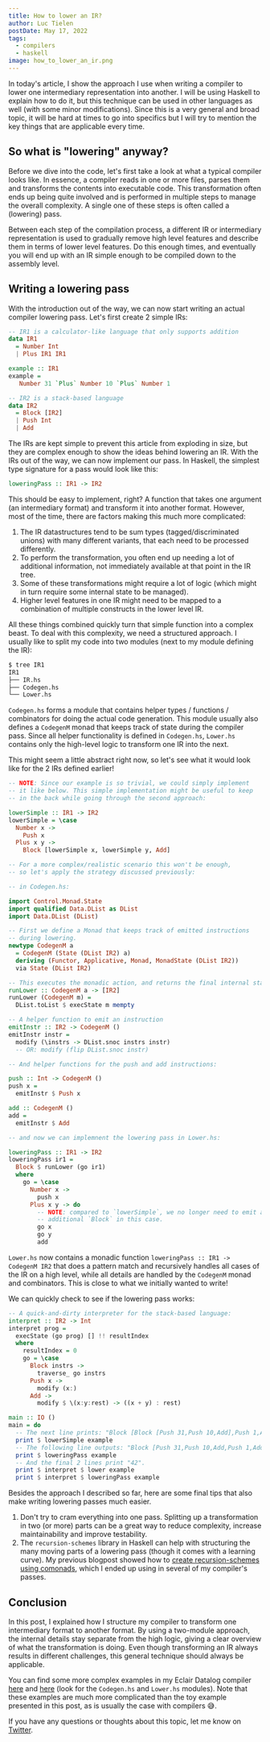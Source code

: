 ```yaml
---
title: How to lower an IR?
author: Luc Tielen
postDate: May 17, 2022
tags:
  - compilers
  - haskell
image: how_to_lower_an_ir.png
---
```


In today's article, I show the approach I use when writing a compiler to lower
one intermediary representation into another. I will be using Haskell to explain
how to do it, but this technique can be used in other languages as well (with
some minor modifications). Since this is a very general and broad topic, it will
be hard at times to go into specifics but I will try to mention the key things
that are applicable every time.

## So what is "lowering" anyway?

Before we dive into the code, let's first take a look at what a typical compiler
looks like. In essence, a compiler reads in one or more files, parses them and
transforms the contents into executable code. This transformation often ends up
being quite involved and is performed in multiple steps to manage the overall
complexity. A single one of these steps is often called a (lowering) pass.

Between each step of the compilation process, a different IR or intermediary
representation is used to gradually remove high level features and describe them
in terms of lower level features. Do this enough times, and eventually you will
end up with an IR simple enough to be compiled down to the assembly level.

## Writing a lowering pass

With the introduction out of the way, we can now start writing an actual
compiler lowering pass. Let's first create 2 simple IRs:

```haskell
-- IR1 is a calculator-like language that only supports addition
data IR1
  = Number Int
  | Plus IR1 IR1

example :: IR1
example =
   Number 31 `Plus` Number 10 `Plus` Number 1

-- IR2 is a stack-based language
data IR2
  = Block [IR2]
  | Push Int
  | Add
```

The IRs are kept simple to prevent this article from exploding in size, but they
are complex enough to show the ideas behind lowering an IR. With the IRs out of
the way, we can now implement our pass. In Haskell, the simplest type signature
for a pass would look like this:

```haskell
loweringPass :: IR1 -> IR2
```

This should be easy to implement, right? A function that takes one argument (an
intermediary format) and transform it into another format. However, most of the
time, there are factors making this much more complicated:

1. The IR datastructures tend to be sum types (tagged/discriminated unions) with
   many different variants, that each need to be processed differently.
2. To perform the transformation, you often end up needing a lot of additional
   information, not immediately available at that point in the IR tree.
3. Some of these transformations might require a lot of logic (which might in
   turn require some internal state to be managed).
4. Higher level features in one IR might need to be mapped to a combination of
   multiple constructs in the lower level IR.

All these things combined quickly turn that simple function into a complex
beast. To deal with this complexity, we need a structured approach. I usually
like to split my code into two modules (next to my module defining the IR):

```bash
$ tree IR1
IR1
├── IR.hs
├── Codegen.hs
└── Lower.hs
```

`Codegen.hs` forms a module that contains helper types / functions / combinators
for doing the actual code generation. This module usually also defines a
`CodegenM` monad that keeps track of state during the compiler pass. Since all
helper functionality is defined in `Codegen.hs`, `Lower.hs` contains only the
high-level logic to transform one IR into the next.

This might seem a little abstract right now, so let's see what it would look
like for the 2 IRs defined earlier!

```haskell
-- NOTE: Since our example is so trivial, we could simply implement
-- it like below. This simple implementation might be useful to keep
-- in the back while going through the second approach:

lowerSimple :: IR1 -> IR2
lowerSimple = \case
  Number x ->
    Push x
  Plus x y ->
    Block [lowerSimple x, lowerSimple y, Add]

-- For a more complex/realistic scenario this won't be enough,
-- so let's apply the strategy discussed previously:

-- in Codegen.hs:

import Control.Monad.State
import qualified Data.DList as DList
import Data.DList (DList)

-- First we define a Monad that keeps track of emitted instructions
-- during lowering.
newtype CodegenM a
  = CodegenM (State (DList IR2) a)
  deriving (Functor, Applicative, Monad, MonadState (DList IR2))
  via State (DList IR2)

-- This executes the monadic action, and returns the final internal state.
runLower :: CodegenM a -> [IR2]
runLower (CodegenM m) =
  DList.toList $ execState m mempty

-- A helper function to emit an instruction
emitInstr :: IR2 -> CodegenM ()
emitInstr instr =
  modify (\instrs -> DList.snoc instrs instr)
  -- OR: modify (flip DList.snoc instr)

-- And helper functions for the push and add instructions:

push :: Int -> CodegenM ()
push x =
  emitInstr $ Push x

add :: CodegenM ()
add =
  emitInstr $ Add

-- and now we can implemnent the lowering pass in Lower.hs:

loweringPass :: IR1 -> IR2
loweringPass ir1 =
  Block $ runLower (go ir1)
  where
    go = \case
      Number x ->
        push x
      Plus x y -> do
        -- NOTE: compared to `lowerSimple`, we no longer need to emit an
        -- additional `Block` in this case.
        go x
        go y
        add
```

`Lower.hs` now contains a monadic function `loweringPass :: IR1 -> CodegenM IR2`
that does a pattern match and recursively handles all cases of the IR on a high
level, while all details are handled by the `CodegenM` monad and combinators.
This is close to what we initially wanted to write!

We can quickly check to see if the lowering pass works:

```haskell
-- A quick-and-dirty interpreter for the stack-based language:
interpret :: IR2 -> Int
interpret prog =
  execState (go prog) [] !! resultIndex
  where
    resultIndex = 0
    go = \case
      Block instrs ->
        traverse_ go instrs
      Push x ->
        modify (x:)
      Add ->
        modify $ \(x:y:rest) -> ((x + y) : rest)

main :: IO ()
main = do
  -- The next line prints: "Block [Block [Push 31,Push 10,Add],Push 1,Add]"
  print $ lowerSimple example
  -- The following line outputs: "Block [Push 31,Push 10,Add,Push 1,Add]"
  print $ loweringPass example
  -- And the final 2 lines print "42".
  print $ interpret $ lower example
  print $ interpret $ loweringPass example
```

Besides the approach I described so far, here are some final tips that also make
writing lowering passes much easier.

1. Don't try to cram everything into one pass. Splitting up a transformation in
   two (or more) parts can be a great way to reduce complexity, increase
   maintainability and improve testability.
2. The `recursion-schemes` library in Haskell can help with structuring the many
   moving parts of a lowering pass (though it comes with a learning curve). My
   previous blogpost showed how to
   [create recursion-schemes using comonads](../create_recursion_schemes_using_comonads/),
   which I ended up using in several of my compiler's passes.

## Conclusion

In this post, I explained how I structure my compiler to transform one
intermediary format to another format. By using a two-module approach, the
internal details stay separate from the high logic, giving a clear overview of
what the transformation is doing. Even though transforming an IR always results
in different challenges, this general technique should always be applicable.

You can find some more complex examples in my Eclair Datalog compiler
[here](https://github.com/luc-tielen/eclair-lang/tree/f51950021715c1eed25dc4b9c747e8326aa4bbc2/lib/Eclair/EIR)
and [here](https://github.com/luc-tielen/eclair-lang/tree/f51950021715c1eed25dc4b9c747e8326aa4bbc2/lib/Eclair/RA)
(look for the `Codegen.hs` and `Lower.hs` modules). Note that these examples are
much more complicated than the toy example presented in this post, as is usually
the case with compilers :sweat_smile:.

If you have any questions or thoughts about this topic, let me know on
[Twitter](https://twitter.com/luctielen).
